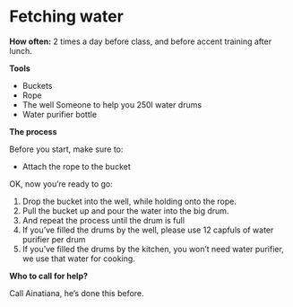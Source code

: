# Fetching water
**How often:** 2 times a day before class, and before accent training after lunch.

**Tools**

- Buckets
- Rope
- The well
Someone to help you
250l water drums
- Water purifier bottle

**The process**

Before you start, make sure to:
- Attach the rope to the bucket

OK, now you’re ready to go:

1. Drop the bucket into the well, while holding onto the rope.     
1. Pull the bucket up and pour the water into the big drum.
1. And repeat the process until the drum is full
1. If you’ve filled the drums by the well, please use 12 capfuls of water purifier per drum
1. If you’ve filled the drums by the kitchen, you won’t need water purifier, we use that water for cooking.

**Who to call for help?**

Call Ainatiana, he’s done this before.
     
